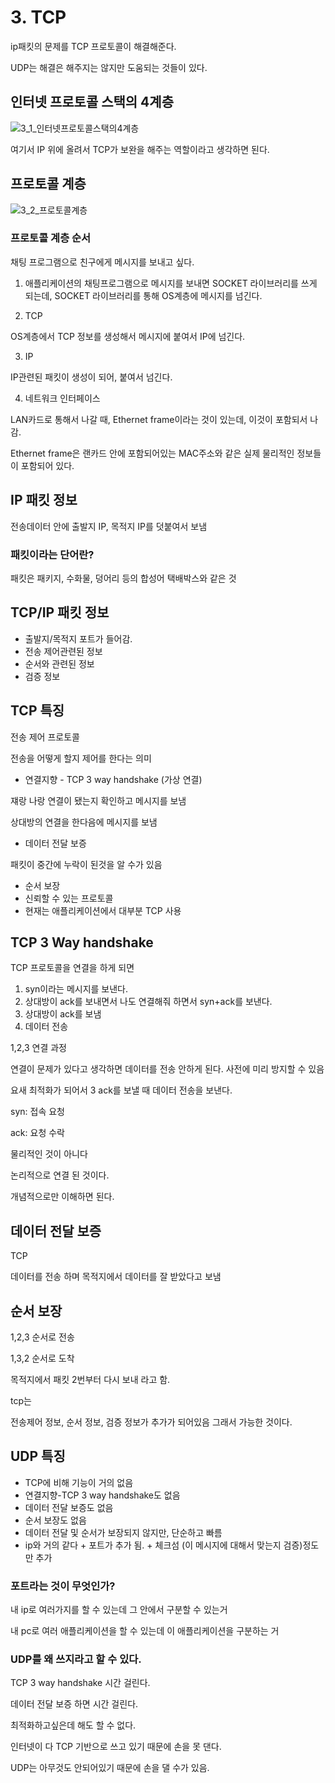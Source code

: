 # 3. TCP

ip패킷의 문제를 TCP 프로토콜이 해결해준다.

UDP는 해결은 해주지는 않지만 도움되는 것들이 있다. 

## 인터넷 프로토콜 스택의 4계층
![3_1_인터넷프로토콜스택의4계층](https://user-images.githubusercontent.com/62877858/203554822-55a1de23-c296-474d-a6b4-fe80a675233f.png)
    
여기서 IP 위에 올려서 TCP가 보완을 해주는 역할이라고 생각하면 된다.

## 프로토콜 계층
![3_2_프로토콜계층](https://user-images.githubusercontent.com/62877858/203554765-5c7d2096-bfd3-4a6a-8ead-f039e8ba9f42.png)

### 프로토콜 계층 순서

채팅 프로그램으로 친구에게 메시지를 보내고 싶다.

1) 애플리케이션의 채팅프로그램으로 메시지를 보내면 SOCKET 라이브러리를 쓰게 되는데, SOCKET 라이브러리를 통해 OS계층에 메시지를 넘긴다.

2) TCP

OS계층에서 TCP 정보를 생성해서 메시지에 붙여서 IP에 넘긴다.

3) IP

IP관련된 패킷이 생성이 되어, 붙여서 넘긴다.

4) 네트워크 인터페이스

LAN카드로 통해서 나갈 때, Ethernet frame이라는 것이 있는데, 이것이 포함되서 나감.

Ethernet frame은 랜카드 안에 포함되어있는 MAC주소와 같은 실제 물리적인 정보들이 포함되어 있다.

## IP 패킷 정보

전송데이터 안에 출발지 IP, 목적지 IP를 덧붙여서 보냄

### 패킷이라는 단어란?

패킷은 패키지, 수화물, 덩어리 등의 합성어 택배박스와 같은 것

## TCP/IP 패킷 정보

- 출발지/목적지 포트가 들어감.
- 전송 제어관련된 정보
- 순서와 관련된 정보
- 검증 정보

## TCP 특징

전송 제어 프로토콜

전송을 어떻게 할지 제어를 한다는 의미

- 연결지향 - TCP 3 way handshake (가상 연결)

쟤랑 나랑 연결이 됐는지 확인하고 메시지를 보냄

상대방의 연결을 한다음에 메시지를 보냄

- 데이터 전달 보증

패킷이 중간에 누락이 된것을 알 수가 있음

- 순서 보장
- 신뢰할 수 있는 프로토콜
- 현재는 애플리케이션에서 대부분 TCP 사용

## TCP 3 Way handshake

TCP 프로토콜을 연결을 하게 되면

1. syn이라는 메시지를 보낸다.
2. 상대방이 ack를 보내면서 나도 연결해줘 하면서 syn+ack를 보낸다.
3. 상대방이 ack를 보냄
4. 데이터 전송

1,2,3 연결 과정

연결이 문제가 있다고 생각하면 데이터를 전송 안하게 된다. 사전에 미리 방지할 수 있음

요새 최적화가 되어서 3 ack를 보낼 때 데이터 전송을 보낸다.

syn: 접속 요청

ack: 요청 수락

물리적인 것이 아니다

논리적으로 연결 된 것이다.

개념적으로만 이해하면 된다.

## 데이터 전달 보증

TCP

데이터를 전송 하며 목적지에서 데이터를 잘 받았다고 보냄

## 순서 보장

1,2,3 순서로 전송

1,3,2 순서로 도착

목적지에서 패킷 2번부터 다시 보내 라고 함.

tcp는 

전송제어 정보, 순서 정보, 검증 정보가 추가가 되어있음 그래서 가능한 것이다.

## UDP 특징

- TCP에 비해 기능이 거의 없음
- 연결지향-TCP 3 way handshake도 없음
- 데이터 전달 보증도 없음
- 순서 보장도 없음
- 데이터 전달 및 순서가 보장되지 않지만, 단순하고 빠름
- ip와 거의 같다 + 포트가 추가 됨.  + 체크섬 (이 메시지에 대해서 맞는지 검증)정도만 추가

### 포트라는 것이 무엇인가?

내 ip로 여러가지를 할 수 있는데 그 안에서 구분할 수 있는거

내 pc로 여러 애플리케이션을 할 수 있는데 이 애플리케이션을 구분하는 거

### UDP를 왜 쓰지라고 할 수 있다.

TCP 3 way handshake 시간 걸린다.

데이터 전달 보증 하면 시간 걸린다.

최적화하고싶은데 해도 할 수 없다.

인터넷이 다 TCP 기반으로 쓰고 있기 때문에 손을 못 댄다.

UDP는 아무것도 안되어있기 때문에 손을 댈 수가 있음.
